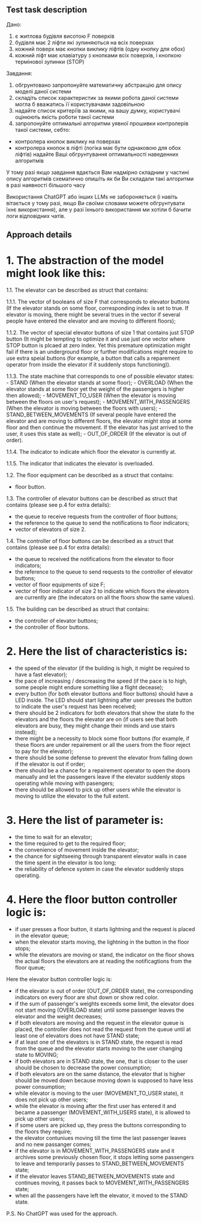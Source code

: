 ## Test task description

Дано:
1. є житлова будівля висотою F поверхів
2. будівля має 2 ліфти які зупиняються на всіх поверхах
3. кожний поверх має кнопки виклику ліфтів (одну кнопку для обох)
4. кожний ліфт має клавіатуру з кнопками всіх поверхів, і кнопкою термінової зупинки (STOP)


Завдання:
1. обгрунтовано запропонуйте математичну абстракцію для опису моделі даної системи
2. складіть список характеристик за якими робота даної системи могла б вважатись її користувачами задовільною
3. надайте список критеріїв за якими, на вашу думку, користувачі оцінюють якість роботи такої системи
4. запропонуйте оптимальні алгоритми уявної прошивки контролерів такої системи, себто:
* контролера кнопок виклику на поверхах
* контролера кнопок в ліфті (логіка має бути однаковою для обох ліфтів)
надайте Ваші обгрунтування оптимальності наведенних алгоритмів

У тому разі якщо завдання вдається Вам надмірно складним у частині опису алгоритмів схематично опишіть як би Ви складали такі алгоритми в разі наявності більшого часу

Використання ChatGPT або інших LLMs не забороняється (і навіть вітається у тому разі, якщо Ви своїми словами можете обгрунтувати їхнє використання), але у разі їхнього використання ми хотіли б бачити логи відповідних чатів.

## Approach details
# 1. The abstraction of the model might look like this:
 1.1. The elevator can be described as struct that contains:

  1.1.1. The vector of booleans of size F that corresponds to elevator buttons (If the elevator stands on some floor, corresponding index is set to true. If elevator is moving, there might be several trues in the vector if several people have entered the elevator and are moving to different floors);

  1.1.2. The vector of special elevator buttons of size 1 that contains just STOP button (It might be tempting to optimize it and use just one vector where STOP button is plcaed at zero index. Yet this premature optimization might fail if there is an underground floor or further modifications might require to use extra speial buttons (for example, a button that calls a reparement operator from inside the elevator if it suddenly stops functioning)).

  1.1.3. The state machine that corresponds to one of possible elevator states:
    - STAND (When the elevator stands at some floor);
    - OVERLOAD (When the elevator stands at some floor yet the weight of the passengers is higher then allowed);
    - MOVEMENT_TO_USER (When the elevator is moving between the floors on user's request);
    - MOVEMENT_WITH_PASSENGERS (When the elevator is moving between the floors with users);
    - STAND_BETWEEN_MOVEMENTS (If several people have entered the elevator and are moving to different floors, the elevator might stop at some floor and then continue the movement. If the elevator has just arrived to the user, it uses this state as well);
    - OUT_OF_ORDER (If the elevator is out of order).

  1.1.4. The indicator to indicate which floor the elevator is currently at.

  1.1.5. The indicator that indicates the elevator is overloaded.

 1.2. The floor equipment can be described as a struct that contains:
  - floor button.

 1.3. The controller of elevator buttons can be described as struct that contains (please see p.4 for extra details):
  - the queue to receive requests from the controller of floor buttons;
  - the reference to the queue to send the notifications to floor indicators;
  - vector of elevators of size 2.

 1.4. The controller of floor buttons can be described as a struct that contains (please see p.4 for extra details):
  - the queue to received the notifications from the elevator to floor indicators;
  - the reference to the queue to send requests to the controller of elevator buttons;
  - vector of floor equipments of size F;
  - vector of floor indicator of size 2 to indicate which floors the elevators are currently are (the indecators on all the floors show the same values).

 1.5. The building can be described as struct that contains:
  - the controller of elevator buttons;
  - the controller of floor buttons.

# 2. Here the list of characteristics is:
 - the speed of the elevator (if the building is high, it might be required to have a fast elevator);
 - the pace of increasing / descreasing the speed (if the pace is to high, some people might endure something like a flight decease);
 - every button (for both elevator buttons and floor buttons) should have a LED inside. The LED should start lightning after user presses the button to indicate the user's request has been received;
 - there should be 2 indicators for both elevators that show the state fo the elevators and the floors the elevator are on (if users see that both elevators are busy, they might change their minds and use stairs instead);
 - there might be a necessity to block some floor buttons (for example, if these floors are under repairement or all the users from the floor reject to pay for the elevator);
 - there should be some defense to prevent the elevator from falling down if the elevator is out if order;
 - there should be a chance for a repairement operator to open the doors manually and let the passengers leave if the elevator suddenly stops operating while moving with pasengers;
 - there should be allowed to pick up other users while the elevator is moving to utilize the elevator to the full extent.


# 3. Here the list of parameter is:
 - the time to wait for an elevator;
 - the time required to get to the required floor;
 - the convenience of movement inside the elevator;
 - the chance for sightseeing through transparent elevator walls in case the time spent in the elevator is too long;
 - the reliability of defence system in case the elevator suddenly stops operating.


# 4. Here the floor button controller logic is:
  - if user presses a floor button, it starts lightning and the request is placed in the elevator queue;
  - when the elevator starts moving, the lightning in the button in the floor stops;
  - while the elevators are moving or stand, the indicator on the floor shows the actual floors the elevators are at reading the notificagtions from the floor queue;

 Here the elevator button controller logic is:
  - if the elevator is out of order (OUT_OF_ORDER state), the corresponding indicators on every floor are shut down or show red color.
  - if the sum of passenger's weights exceeds some limit, the elevator does not start moving (OVERLOAD state) until some passenger leaves the elevator and the weight decreases;
  - if both elevators are moving and the request in the elevator queue is placed, the controller does not read the request from the queue until at least one of elevators does not have STAND state;
  - if at least one of the elevators is in STAND state, the request is read from the queue and the elevator starts moving to the user changing state to MOVING;
  - if both elevators are in STAND state, the one, that is closer to the user should be chosen to decrease the power consumption;
  - if both elevators are on the same distance, the elevator that is higher should be moved down because moving down is supposed to have less power consumption;
  - while elevator is moving to the user (MOVEMENT_TO_USER state), it does not pick up other users;
  - while the elevator is moving after the first user has entered it and became a passenger (MOVEMENT_WITH_USERS state), it is allowed to pick up other users;
  - if some users are picked up, they press the buttons corresponding to the floors they require;
  - the elevator contuniues moving till the time the last passenger leaves and no new passanger comes;
  - if the elevator is in MOVEMENT_WITH_PASSENGERS state and it archives some previously chosen floor, it stops letting some passengers to leave and temporarily passes to STAND_BETWEEN_MOVEMENTS state;
  - if the elevator leaves STAND_BETWEEN_MOVEMENTS state and continues moving, it passes back to MOVEMENT_WITH_PASSENGERS state;
  - when all the passengers have left the elevator, it moved to the STAND state.

P.S. No ChatGPT was used for the approach.
